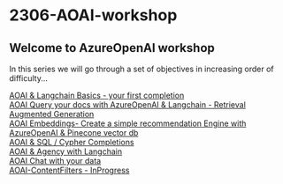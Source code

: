 # 2306-AOAI-workshop


## Welcome to AzureOpenAI workshop
In this series we will go through a set of objectives in increasing order of difficulty...

[AOAI & Langchain Basics - your first completion](./Completions%20with%20AOAI%20%26%20Langchain.ipynb) \
[AOAI Query your docs with AzureOpenAI & Langchain - Retrieval Augmented Generation](./AOAI-query-your-docs.ipynb) \
[AOAI Embeddings- Create a simple recommendation Engine with AzureOpenAI & Pinecone vector db](./AOAI-Embeddings-RecommendationEngine.ipynb) \
[AOAI & SQL / Cypher Completions](./AOAI-SQL-Cypher-Completions.ipynb) \
[AOAI & Agency with Langchain](./AOAI-Langchain%20agency.ipynb) \
[AOAI Chat with your data](./AOAI-Chat-with-your-data.py)     
[AOAI-ContentFilters - InProgress](./AOAI-ContentFilters.py) 

